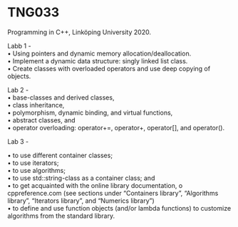 # TNG033
Programming in C++, Linköping University 2020.

Labb 1 - <br />
• Using pointers and dynamic memory allocation/deallocation. <br />
• Implement a dynamic data structure: singly linked list class.<br />
• Create classes with overloaded operators and use deep copying of objects.<br />

Lab 2 - <br />
• base-classes and derived classes,<br />
• class inheritance,<br />
• polymorphism, dynamic binding, and virtual functions,<br />
• abstract classes, and<br />
• operator overloading: operator+=, operator+, operator[], and
operator().<br />

Lab 3 -

• to use different container classes;<br />
• to use iterators;  <br />
• to use algorithms; <br />
• to use std::string-class as a container class; and <br />
• to get acquainted with the online library documentation, 
o cppreference.com (see sections under “Containers library”, “Algorithms 
library”, “Iterators library”, and “Numerics library”) <br />
• to define and use function objects (and/or lambda functions) to customize algorithms
from the standard library. <br />
